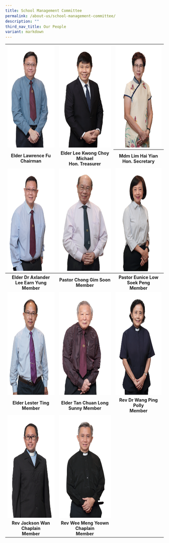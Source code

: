 ```yaml
---
title: School Management Committee
permalink: /about-us/school-management-committee/
description: ""
third_nav_title: Our People
variant: markdown
---
```

<b>
	<table>
    <tbody><tr>
      <td align="center"><img src="/images/Elder%20Lawrence%20Fu.jpg" alt="Elder Lawrence Fu.JPG" width="219" height="326"></td>
      <td align="center"><img src="/images/Elder%20Michael%20Lee.jpg" alt="Elder Michael Lee.JPG" width="219" height="326"></td>
      <td align="center"><img src="/images/Mdm%20Lim%20Hai%20Yian.jpg" alt="Mdm Lim Hai Yian.JPG" width="219" height="326"></td>
    </tr>
    <tr>
			<td align="center"><span><center>Elder Lawrence Fu<br>Chairman</center></span></td>
	  <td align="center"><span><center>Elder Lee Kwong Choy Michael<br><span>Hon. Treasurer </span></center></span></td>
	  <th align="center"><center>Mdm Lim Hai Yian<br> Hon. Secretary</center></th></tr>
      <tr>
        <td><img src="/images/Elder%20Dr%20Alexander%20Lee.jpg" alt="Elder Dr Alexander Lee.JPG" width="219" height="326"></td>
        <td><img src="/images/Elder%20Chong%20Gim%20Soon.jpg" alt="Elder Chong Gim Soon.JPG" width="219" height="326"></td>
        <td><img src="/images/Pastor%20Eunice%20Low.jpg" alt="Pastor Eunice Low.JPG" width="219" height="328"></td>
      </tr>
      <tr><th><span style="background-color:initial"><center>Elder Dr Axlander Lee Earn Yung<br>Member</center></span></th>
	  <th align="center"><center>Pastor Chong Gim Soon <br><span style="background-color:initial">Member</span></center></th>
				<th align="center"><center>Pastor Eunice Low Soek Peng<br>Member</center></th></tr>
      <tr>
        <td><img src="/images/Elder%20Lester%20Ting.jpg" alt="Elder Lester Ting.JPG" width="219" height="326"></td>
        <td><img src="/images/Elder%20Sunny%20Tan.jpg" alt="Elder Sunny Tan.JPG" width="219" height="326"></td>
        <td><img src="/images/Reverend%20Dr%20Wang%20Ping.jpg" alt="Reverend Dr Wang Ping.JPG" width="219" height="326"></td>
      </tr>
	<tr><td><center>Elder Lester Ting<br>Member</center></td>
	  <td align="center"><center>Elder Tan Chuan Long Sunny
			Member</center></td>
				<td align="center"><center>Rev Dr Wang Ping Polly<br>Member</center></td></tr>
      <tr>
        <td><img src="/images/Reverend%20Jackson%20Wan.jpg" alt="Reverend Jackson Wan.JPG" width="219" height="326"></td>
        <td><img src="/images/Reverend%20Wee%20Meng%20Yeow.jpg" alt="Reverend Wee Meng Yeow.JPG" width="219" height="326"></td>
        <td></td>
      </tr>
	<tr><td><center>Rev Jackson Wan <br>Chaplain<br>Member</center></td><td><center>Rev Wee Meng Yeown<br>Chaplain<br>Member<center></center></center></td><td></td></tr></tbody></table></b>